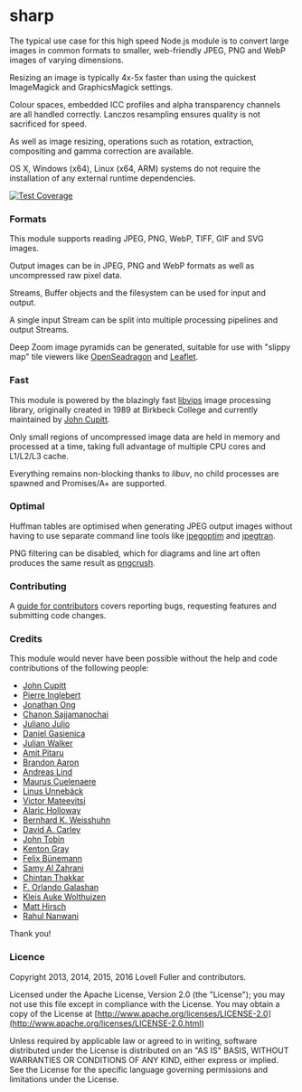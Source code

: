 # sharp

The typical use case for this high speed Node.js module
is to convert large images in common formats to
smaller, web-friendly JPEG, PNG and WebP images of varying dimensions.

Resizing an image is typically 4x-5x faster than using the
quickest ImageMagick and GraphicsMagick settings.

Colour spaces, embedded ICC profiles and alpha transparency channels are all handled correctly.
Lanczos resampling ensures quality is not sacrificed for speed.

As well as image resizing, operations such as
rotation, extraction, compositing and gamma correction are available.

OS X, Windows (x64), Linux (x64, ARM) systems do not require
the installation of any external runtime dependencies.

[![Test Coverage](https://coveralls.io/repos/lovell/sharp/badge.png?branch=master)](https://coveralls.io/r/lovell/sharp?branch=master)

### Formats

This module supports reading JPEG, PNG, WebP, TIFF, GIF and SVG images.

Output images can be in JPEG, PNG and WebP formats as well as uncompressed raw pixel data.

Streams, Buffer objects and the filesystem can be used for input and output.

A single input Stream can be split into multiple processing pipelines and output Streams.

Deep Zoom image pyramids can be generated,
suitable for use with "slippy map" tile viewers like
[OpenSeadragon](https://github.com/openseadragon/openseadragon)
and [Leaflet](https://github.com/turban/Leaflet.Zoomify).

### Fast

This module is powered by the blazingly fast
[libvips](https://github.com/jcupitt/libvips) image processing library,
originally created in 1989 at Birkbeck College
and currently maintained by
[John Cupitt](https://github.com/jcupitt).

Only small regions of uncompressed image data
are held in memory and processed at a time,
taking full advantage of multiple CPU cores and L1/L2/L3 cache.

Everything remains non-blocking thanks to _libuv_,
no child processes are spawned and Promises/A+ are supported.

### Optimal

Huffman tables are optimised when generating JPEG output images
without having to use separate command line tools like
[jpegoptim](https://github.com/tjko/jpegoptim) and
[jpegtran](http://jpegclub.org/jpegtran/).

PNG filtering can be disabled,
which for diagrams and line art often produces the same result
as [pngcrush](http://pmt.sourceforge.net/pngcrush/).

### Contributing

A [guide for contributors](https://github.com/lovell/sharp/blob/master/CONTRIBUTING.md)
covers reporting bugs, requesting features and submitting code changes.

### Credits

This module would never have been possible without
the help and code contributions of the following people:

* [John Cupitt](https://github.com/jcupitt)
* [Pierre Inglebert](https://github.com/pierreinglebert)
* [Jonathan Ong](https://github.com/jonathanong)
* [Chanon Sajjamanochai](https://github.com/chanon)
* [Juliano Julio](https://github.com/julianojulio)
* [Daniel Gasienica](https://github.com/gasi)
* [Julian Walker](https://github.com/julianwa)
* [Amit Pitaru](https://github.com/apitaru)
* [Brandon Aaron](https://github.com/brandonaaron)
* [Andreas Lind](https://github.com/papandreou)
* [Maurus Cuelenaere](https://github.com/mcuelenaere)
* [Linus Unnebäck](https://github.com/LinusU)
* [Victor Mateevitsi](https://github.com/mvictoras)
* [Alaric Holloway](https://github.com/skedastik)
* [Bernhard K. Weisshuhn](https://github.com/bkw)
* [David A. Carley](https://github.com/dacarley)
* [John Tobin](https://github.com/jtobinisaniceguy)
* [Kenton Gray](https://github.com/kentongray)
* [Felix Bünemann](https://github.com/felixbuenemann)
* [Samy Al Zahrani](https://github.com/salzhrani)
* [Chintan Thakkar](https://github.com/lemnisk8)
* [F. Orlando Galashan](https://github.com/frulo)
* [Kleis Auke Wolthuizen](https://github.com/kleisauke)
* [Matt Hirsch](https://github.com/mhirsch)
* [Rahul Nanwani](https://github.com/rnanwani)

Thank you!

### Licence

Copyright 2013, 2014, 2015, 2016 Lovell Fuller and contributors.

Licensed under the Apache License, Version 2.0 (the "License");
you may not use this file except in compliance with the License.
You may obtain a copy of the License at
[http://www.apache.org/licenses/LICENSE-2.0](http://www.apache.org/licenses/LICENSE-2.0.html)

Unless required by applicable law or agreed to in writing, software
distributed under the License is distributed on an "AS IS" BASIS,
WITHOUT WARRANTIES OR CONDITIONS OF ANY KIND, either express or implied.
See the License for the specific language governing permissions and
limitations under the License.
